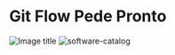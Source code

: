 # Git Flow Pede Pronto
![Image title](/assets/img/git-flow.png)
![software-catalog](https://backstage.io/blog/assets/6/header.png)